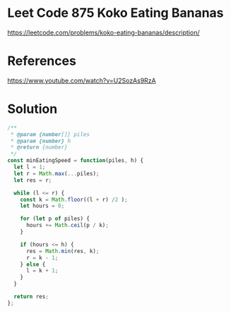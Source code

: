 # Leet Code 875 Koko Eating Bananas

https://leetcode.com/problems/koko-eating-bananas/description/
# References
https://www.youtube.com/watch?v=U2SozAs9RzA
# Solution

```javascript
/**
 * @param {number[]} piles
 * @param {number} h
 * @return {number}
 */
const minEatingSpeed = function(piles, h) {
  let l = 1;
  let r = Math.max(...piles);
  let res = r;

  while (l <= r) {
    const k = Math.floor((l + r) /2 );
    let hours = 0;

    for (let p of piles) {
      hours += Math.ceil(p / k);
    }

    if (hours <= h) {
      res = Math.min(res, k);
      r = k - 1;
    } else {
      l = k + 1;
    }
  }

  return res;
};
```
